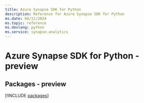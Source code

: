 ```yaml
---
title: Azure Synapse SDK for Python
description: Reference for Azure Synapse SDK for Python
ms.date: 04/11/2024
ms.topic: reference
ms.devlang: python
ms.service: synapse-analytics
---
```

# Azure Synapse SDK for Python - preview
## Packages - preview
[!INCLUDE [packages](synapse-index.md)]